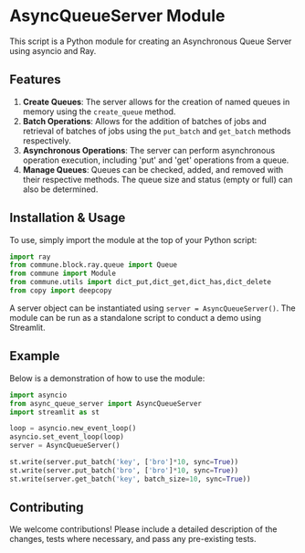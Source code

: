 # AsyncQueueServer Module

This script is a Python module for creating an Asynchronous Queue Server using asyncio and Ray. 

## Features 
1. **Create Queues**: The server allows for the creation of named queues in memory using the `create_queue` method.
2. **Batch Operations**: Allows for the addition of batches of jobs and retrieval of batches of jobs using the `put_batch` and `get_batch` methods respectively.
3. **Asynchronous Operations**: The server can perform asynchronous operation execution, including 'put' and 'get' operations from a queue. 
4. **Manage Queues**: Queues can be checked, added, and removed with their respective methods. The queue size and status (empty or full) can also be determined.

## Installation & Usage

To use, simply import the module at the top of your Python script:
```python
import ray
from commune.block.ray.queue import Queue
from commune import Module
from commune.utils import dict_put,dict_get,dict_has,dict_delete
from copy import deepcopy
```
A server object can be instantiated using `server = AsyncQueueServer()`. The module can be run as a standalone script to conduct a demo using Streamlit.

## Example

Below is a demonstration of how to use the module:
```python
import asyncio
from async_queue_server import AsyncQueueServer
import streamlit as st

loop = asyncio.new_event_loop()
asyncio.set_event_loop(loop)
server = AsyncQueueServer()

st.write(server.put_batch('key', ['bro']*10, sync=True))
st.write(server.put_batch('bro', ['bro']*10, sync=True))
st.write(server.get_batch('key', batch_size=10, sync=True))
```

## Contributing
We welcome contributions! Please include a detailed description of the changes, tests where necessary, and pass any pre-existing tests.
